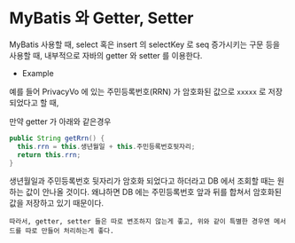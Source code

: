 # MyBatis 와 Getter, Setter

MyBatis 사용할 때, select 혹은 insert 의 selectKey 로 seq 증가시키는 구문 등을 사용할 때, 내부적으로 자바의 getter 와 setter 를 이용한다.

- Example

예를 들어 PrivacyVo 에 있는 주민등록번호(RRN) 가 암호화된 값으로 `xxxxx` 로 저장되었다고 할 때, 

만약 getter 가 아래와 같은경우

```java
public String getRrn() {
  this.rrn = this.생년월일 + this.주민등록번호뒷자리;
  return this.rrn;
}
```

생년월일과 주민등록번호 뒷자리가 암호화 되었다고 하더라고 DB 에서 조회할 때는 원하는 값이 안나올 것이다. 왜냐하면 DB 에는 주민등록번호 앞과 뒤를 합쳐서 암호화된 값을 저장하고 있기 때문이다. 

`따라서, getter, setter 들은 따로 변조하지 않는게 좋고, 위와 같이 특별한 경우엔 메서드를 따로 만들어 처리하는게 좋다.`

